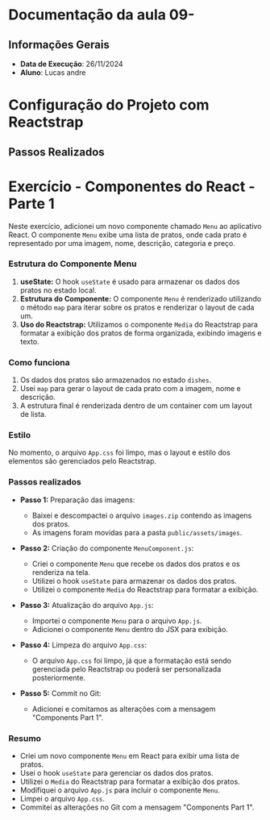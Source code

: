 # Documentação da aula 09- 

## Informações Gerais
- **Data de Execução**: 26/11/2024
- **Aluno**: Lucas andre 
# Configuração do Projeto com Reactstrap

## Passos Realizados

# Exercício - Componentes do React - Parte 1

Neste exercício, adicionei um novo componente chamado `Menu` ao aplicativo React. O componente `Menu` exibe uma lista de pratos, onde cada prato é representado por uma imagem, nome, descrição, categoria e preço.

### Estrutura do Componente Menu

1. **useState:** O hook `useState` é usado para armazenar os dados dos pratos no estado local.
2. **Estrutura do Componente:** O componente `Menu` é renderizado utilizando o método `map` para iterar sobre os pratos e renderizar o layout de cada um.
3. **Uso do Reactstrap:** Utilizamos o componente `Media` do Reactstrap para formatar a exibição dos pratos de forma organizada, exibindo imagens e texto.

### Como funciona

1. Os dados dos pratos são armazenados no estado `dishes`.
2. Usei `map` para gerar o layout de cada prato com a imagem, nome e descrição.
3. A estrutura final é renderizada dentro de um container com um layout de lista.

### Estilo

No momento, o arquivo `App.css` foi limpo, mas o layout e estilo dos elementos são gerenciados pelo Reactstrap.

### Passos realizados

- **Passo 1:** Preparação das imagens:
  - Baixei e descompactei o arquivo `images.zip` contendo as imagens dos pratos.
  - As imagens foram movidas para a pasta `public/assets/images`.

- **Passo 2:** Criação do componente `MenuComponent.js`:
  - Criei o componente `Menu` que recebe os dados dos pratos e os renderiza na tela.
  - Utilizei o hook `useState` para armazenar os dados dos pratos.
  - Utilizei o componente `Media` do Reactstrap para formatar a exibição.

- **Passo 3:** Atualização do arquivo `App.js`:
  - Importei o componente `Menu` para o arquivo `App.js`.
  - Adicionei o componente `Menu` dentro do JSX para exibição.

- **Passo 4:** Limpeza do arquivo `App.css`:
  - O arquivo `App.css` foi limpo, já que a formatação está sendo gerenciada pelo Reactstrap ou poderá ser personalizada posteriormente.

- **Passo 5:** Commit no Git:
  - Adicionei e comitamos as alterações com a mensagem "Components Part 1".

### Resumo

- Criei um novo componente `Menu` em React para exibir uma lista de pratos.
- Usei o hook `useState` para gerenciar os dados dos pratos.
- Utilizei o `Media` do Reactstrap para formatar a exibição dos pratos.
- Modifiquei o arquivo `App.js` para incluir o componente `Menu`.
- Limpei o arquivo `App.css`.
- Commitei as alterações no Git com a mensagem "Components Part 1".
